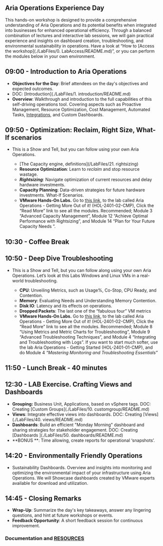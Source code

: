 ## Aria Operations Experience Day

This hands-on workshop is designed to provide a comprehensive understanding of Aria Operations and its potential benefits when integrated into businesses for enhanced operational efficiency.  Through a balanced combination of lectures and interactive lab sessions, we will gain practical experience and insights on dashboard creation, troubleshooting, and environmental sustainability in operations. Have a look at “How to [Access the workshop](./LabFiles/0. LabAccess/README.md)”, or you can perform the modules below in your own environment. 

## 09:00 - Introduction to Aria Operations

- **Objectives for the Day**: Brief attendees on the day's objectives and expected outcomes. 
- DOC: [Introduction](./LabFiles/1. introduction/README.md)
- **Overview**: Walkthrough and introduction to the full capabilities of this self-driving operations tool. Covering aspects such as Proactive Management, Resource Optimization, Cost Management, Automated Tasks, [Integrations](./LabFiles/2.integration/README.md), and Custom Dashboards. 


## 09:50 - Optimization: Reclaim, Right Size, What-If scenarios

- This is a Show and Tell, but you can follow using your own Aria Operations. 

  - [The Capacity engine, definitions](/LabFiles/21. rightsizing) 
  - **Resource Optimization**: Learn to *reclaim* and stop resource wastage. 
  - ***Rightsizing***: Navigate optimization of current resources and delay hardware investments.
  - **Capacity Planning**: Data-driven strategies for future hardware investments. What-If Scenarios.
  - **VMware Hands-On Labs.** Go to [this link](https://www.learningplatform.vmware.com/HOL/catalogs/catalog/1887), to the lab called  Aria Operations - Getting More Out of it! (HOL-2401-02-CMP), Click the “Read More” link to see all the modules. Recommended; Module 3 “Advanced Capacity Management”, Module 12 “Achieve Optimal Performance with Rightsizing”, and Module 14 “Plan for Your Future Capacity Needs ”. 

## 10:30 - Coffee Break

## 10:50 - Deep Dive Troubleshooting

- This is a Show and Tell, but you can follow along using your own Aria Operations. Let’s look at this Labs Windows and Linux VMs in a real-world troubleshooting. 
  
  - **CPU**: Unveiling Metrics, such as Usage%, Co-Stop, CPU Ready, and Contention.
  - **Memory**: Evaluating Needs and Understanding Memory Contention.
  - **Disk IO**: Latency and its effects on operations. 
  - **Dropped Packets**: The last one of the “fabulous four” VM metrics
  - **VMware Hands-On Labs.** Go to [this link](https://www.learningplatform.vmware.com/HOL/catalogs/catalog/1887), to the lab called  Aria Operations - Getting More Out of it! (HOL-2401-02-CMP), Click the “Read More” link to see all the modules. Recommended; Module 8 “Using Metrics and Metric Charts for Troubleshooting”, Module 9 “Advanced Troubleshooting Techniques”, and Module 4 “Integrating and Troubleshooting with Logs”. If you want to start much softer, use the lab Aria Operations - Getting Started (HOL-2401-01-CMP), and do Module 4 *“Mastering Monitoring and Troubleshooting Essentials”*

## 11:50 - Lunch Break - 40 minutes

## 12:30 - LAB Exercise. Crafting Views and Dashboards

- **Grouping:** Business Unit, Applications, based on vSphere tags. DOC: Creating [Custom Groups](./LabFiles/10. customgroup/README.md)
- **Views**: Integrate effective views into dashboards. DOC: Creating [Views](./LabFiles/40. views/README.md)
- **Dashboards**: Build an efficient "Monday Morning" dashboard and sharing strategies for stakeholder engagement. DOC: Creating [Dashboards ](./LabFiles/50. dashboards/README.md)
- **BONUS **: Time allowing, create reports for operational ‘snapshots’.

## 14:20 - Environmentally Friendly Operations

- Sustainability Dashboards. Overview and insights into monitoring and optimizing the environmental impact of your infrastructure using Aria Operations.  We will Showcase dashboards created by VMware experts available for download and utilization. 


## 14:45 - Closing Remarks

- **Wrap-Up**: Summarize the day's key takeaways, answer any lingering questions, and hint at future workshops or events.
- **Feedback Opportunity**: A short feedback session for continuous improvement.




### Documentation and [RESOURCES](/LabFiles/resources/)